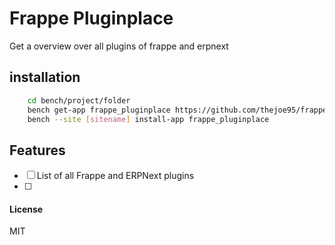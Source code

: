 # Frappe Pluginplace
Get a overview over all plugins of frappe and erpnext

## installation
```bash
    cd bench/project/folder
    bench get-app frappe_pluginplace https://github.com/thejoe95/frappe_pluginplace
    bench --site [sitename] install-app frappe_pluginplace
```
## Features

-  [ ] List of all Frappe and ERPNext plugins
-  [ ] 

#### License

MIT